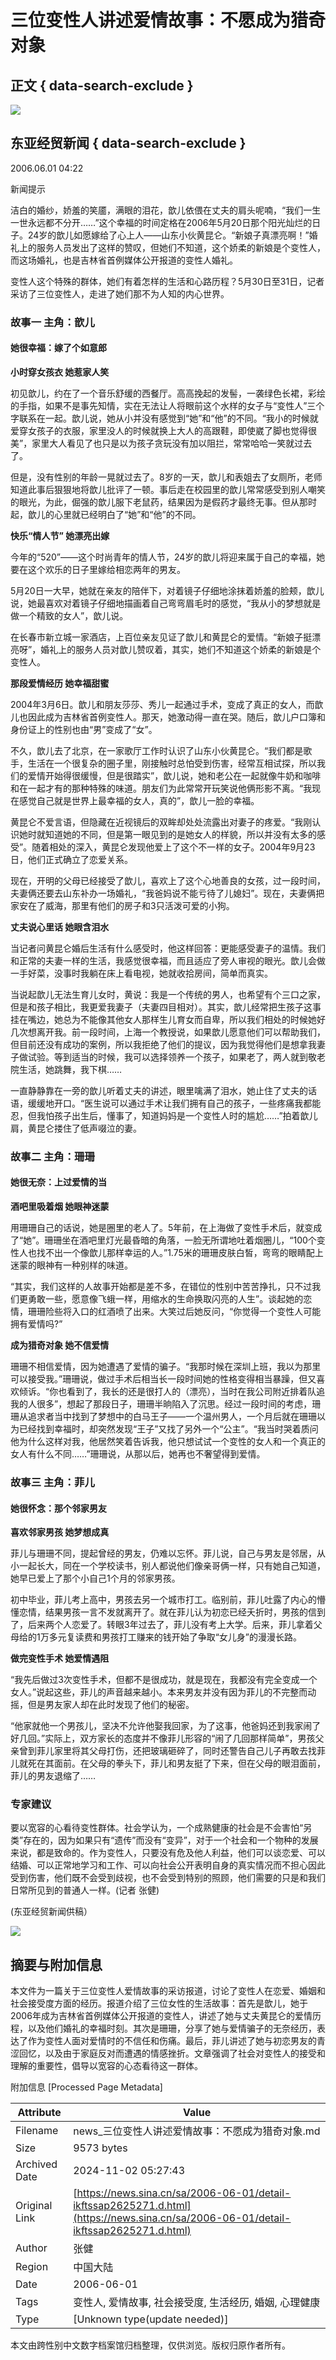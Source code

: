 # 三位变性人讲述爱情故事：不愿成为猎奇对象

## 正文 { data-search-exclude }


![](https://n.sinaimg.cn/sinakd10203/360/w180h180/20221208/105b-80aa0451359415b89b3859bdd57b5f0e.jpg)

## 东亚经贸新闻 { data-search-exclude }

2006.06.01 04:22

新闻提示

洁白的婚纱，娇羞的笑靥，满眼的泪花，歆儿依偎在丈夫的肩头呢喃，“我们一生一世永远都不分开……”这个幸福的时间定格在2006年5月20日那个阳光灿烂的日子。24岁的歆儿如愿嫁给了心上人——山东小伙黄昆仑。“新娘子真漂亮啊！”婚礼上的服务人员发出了这样的赞叹，但她们不知道，这个娇柔的新娘是个变性人，而这场婚礼，也是吉林省首例媒体公开报道的变性人婚礼。

变性人这个特殊的群体，她们有着怎样的生活和心路历程？5月30日至31日，记者采访了三位变性人，走进了她们那不为人知的内心世界。

### 故事一 主角：歆儿

#### 她很幸福：嫁了个如意郎

**小时穿女孩衣 她惹家人笑**

初见歆儿，约在了一个音乐舒缓的西餐厅。高高挽起的发髻，一袭绿色长裙，彩绘的手指，如果不是事先知情，实在无法让人将眼前这个水样的女子与“变性人”三个字联系在一起。歆儿说，她从小并没有感觉到“她”和“他”的不同。“我小的时候就爱穿女孩子的衣服，家里没人的时候就换上大人的高跟鞋，即使崴了脚也觉得很美”，家里大人看见了也只是以为孩子贪玩没有加以阻拦，常常哈哈一笑就过去了。

但是，没有性别的年龄一晃就过去了。8岁的一天，歆儿和表姐去了女厕所，老师知道此事后狠狠地将歆儿批评了一顿。事后走在校园里的歆儿常常感受到别人嘲笑的眼光，为此，倔强的歆儿服下老鼠药，结果因为是假药才最终无事。但从那时起，歆儿的心里就已经明白了“她”和“他”的不同。

**快乐“情人节” 她漂亮出嫁**

今年的“520”——这个时尚青年的情人节，24岁的歆儿将迎来属于自己的幸福，她要在这个欢乐的日子里嫁给相恋两年的男友。

5月20日一大早，她就在亲友的陪伴下，对着镜子仔细地涂抹着娇羞的脸颊，歆儿说，她最喜欢对着镜子仔细地描画着自己弯弯眉毛时的感觉，“我从小的梦想就是做一个精致的女人”，歆儿说。

在长春市新立城一家酒店，上百位亲友见证了歆儿和黄昆仑的爱情。“新娘子挺漂亮呀”，婚礼上的服务人员对歆儿赞叹着，其实，她们不知道这个娇柔的新娘是个变性人。

**那段爱情经历 她幸福甜蜜**

2004年3月6日。歆儿和朋友莎莎、秀儿一起通过手术，变成了真正的女人，而歆儿也因此成为吉林省首例变性人。那天，她激动得一直在哭。随后，歆儿户口簿和身份证上的性别也由“男”变成了“女”。

不久，歆儿去了北京，在一家歌厅工作时认识了山东小伙黄昆仑。“我们都是歌手，生活在一个很复杂的圈子里，刚接触时总怕受到伤害，经常互相试探，所以我们的爱情开始得很缓慢，但是很踏实”，歆儿说，她和老公在一起就像牛奶和咖啡和在一起才有的那种特殊的味道。朋友们为此常常开玩笑说他俩形影不离。“我现在感觉自己就是世界上最幸福的女人，真的”，歆儿一脸的幸福。

黄昆仑不爱言语，但隐藏在近视镜后的双眸却处处流露出对妻子的疼爱。“我刚认识她时就知道她的不同，但是第一眼见到的是她女人的样貌，所以并没有太多的感受”。随着相处的深入，黄昆仑发现他爱上了这个不一样的女子。2004年9月23日，他们正式确立了恋爱关系。

现在，开明的父母已经接受了歆儿，喜欢上了这个心地善良的女孩，过一段时间，夫妻俩还要去山东补办一场婚礼，“我爸妈说不能亏待了儿媳妇”。现在，夫妻俩把家安在了威海，那里有他们的房子和3只活泼可爱的小狗。

**丈夫说心里话 她眼含泪水**

当记者问黄昆仑婚后生活有什么感受时，他这样回答：更能感受妻子的温情。我们和正常的夫妻一样的生活，我感觉很幸福，而且适应了旁人审视的眼光。歆儿会做一手好菜，没事时我躺在床上看电视，她就收拾房间，简单而真实。

当说起歆儿无法生育儿女时，黄说：我是一个传统的男人，也希望有个三口之家，但是和孩子相比，我更爱我妻子（夫妻四目相对）。其实，歆儿经常把生孩子这事挂在嘴边，她总为不能像其他女人那样生儿育女而自卑，所以我们相处的时候她好几次想离开我。前一段时间，上海一个教授说，如果歆儿愿意他们可以帮助我们，但目前还没有成功的案例，所以我拒绝了他们的提议，因为我觉得他们是想拿我妻子做试验。等到适当的时候，我可以选择领养一个孩子，如果老了，两人就到敬老院生活，她跳舞，我下棋……

一直静静靠在一旁的歆儿听着丈夫的讲述，眼里噙满了泪水，她止住了丈夫的话语，缓缓地开口。“医生说可以通过手术让我们拥有自己的孩子，一些疼痛我都能忍，但我怕孩子出生后，懂事了，知道妈妈是一个变性人时的尴尬……”拍着歆儿肩，黄昆仑搂住了低声啜泣的妻。

### 故事二 主角：珊珊

#### 她很无奈：上过爱情的当

**酒吧里吸着烟 她眼神迷蒙**

用珊珊自己的话说，她是圈里的老人了。5年前，在上海做了变性手术后，就变成了“她”。珊珊坐在酒吧里灯光最昏暗的角落，一脸无所谓地吐着烟圈儿，“100个变性人也找不出一个像歆儿那样幸运的人。”1.75米的珊珊皮肤白皙，弯弯的眼睛配上迷蒙的眼神有一种别样的味道。

“其实，我们这样的人故事开始都是差不多，在错位的性别中苦苦挣扎，只不过我们更勇敢一些，愿意像飞蛾一样，用缩水的生命换取闪亮的人生”。谈起她的恋情，珊珊险些将入口的红酒喷了出来。大笑过后她反问，“你觉得一个变性人可能拥有爱情吗?”

**成为猎奇对象 她不信爱情**

珊珊不相信爱情，因为她遭遇了爱情的骗子。“我那时候在深圳上班，我以为那里可以接受我。”珊珊说，做过手术后相当长一段时间她的性格变得相当暴躁，但又喜欢倾诉。“你也看到了，我长的还是很打人的（漂亮），当时在我公司附近排着队追我的人很多”，想起了那段日子，珊珊半晌陷入了沉思。经过一段时间的考虑，珊珊从追求者当中找到了梦想中的白马王子——一个温州男人，一个月后就在珊珊以为已经找到幸福时，却突然发现“王子”又找了另外一个“公主”。“我当时哭着质问他为什么这样对我，他居然笑着告诉我，他只想试试一个变性的女人和一个真正的女人有什么不同……”珊珊说，从那以后，她再也不奢望得到爱情。

### 故事三 主角：菲儿

#### 她很怀念：那个邻家男友

**喜欢邻家男孩 她梦想成真**

菲儿与珊珊不同，提起曾经的男友，仍难以忘怀。菲儿说，自己与男友是邻居，从小一起长大，同在一个学校读书，别人都说他们像亲哥俩一样，只有她自己知道，她早已爱上了那个小自己1个月的邻家男孩。

初中毕业，菲儿考上高中，男孩去另一个城市打工。临别前，菲儿吐露了内心的懵懂恋情，结果男孩一言不发就离开了。就在菲儿认为初恋已经夭折时，男孩的信到了，后来两个人恋爱了。转眼3年过去了，菲儿没有考上大学。后来，菲儿拿着父母给的1万多元复读费和男孩打工赚来的钱开始了争取“女儿身”的漫漫长路。

**做完变性手术 她爱情遇阻**

“我先后做过3次变性手术，但都不是很成功，就是现在，我都没有完全变成一个女人。”说起这些，菲儿的声音越来越小。本来男友并没有因为菲儿的不完整而动摇，但是男友家人却在此时发现了他们的秘密。

“他家就他一个男孩儿，坚决不允许他娶我回家，为了这事，他爸妈还到我家闹了好几回。”实际上，双方家长的态度并不像菲儿形容的“闹了几回那样简单”，男孩父亲曾到菲儿家里将其父母打伤，还把玻璃砸碎了，同时还警告自己儿子再敢去找菲儿就死在其面前。在父母的拳头下，菲儿和男友挺了下来，但在父母的眼泪面前，菲儿的男友退缩了……

### 专家建议

要以宽容的心看待变性群体。社会学认为，一个成熟健康的社会是不会害怕“另类”存在的，因为如果只有“遗传”而没有“变异”，对于一个社会和一个物种的发展来说，都是致命的。作为变性人，只要没有危及他人利益，他们可以谈恋爱、可以结婚、可以正常地学习和工作、可以向社会公开表明自身的真实情况而不担心因此受到伤害，他们既不会受到歧视，也不会受到特别的照顾，他们需要的只是和我们日常所见到的普通人一样。(记者 张健)

(东亚经贸新闻供稿）

![](https://n.sinaimg.cn/default/2fb77759/20151125/320X320.png)

## 摘要与附加信息

<!-- tcd_abstract -->
本文件为一篇关于三位变性人爱情故事的采访报道，讨论了变性人在恋爱、婚姻和社会接受度方面的经历。报道介绍了三位女性的生活故事：首先是歆儿，她于2006年成为吉林省首例媒体公开报道的变性人，讲述了她与丈夫黄昆仑的爱情历程，以及他们婚礼的幸福时刻。其次是珊珊，分享了她与爱情骗子的无奈经历，表达了作为变性人面对爱情时的不信任和伤痛。最后，菲儿讲述了她与初恋男友的青涩回忆，以及由于家庭反对而遭遇的情感挫折。文章强调了社会对变性人的接受和理解的重要性，倡导以宽容的心态看待这一群体。
<!-- tcd_abstract_end -->

附加信息 [Processed Page Metadata]

| Attribute       | Value                                  |
|-----------------|----------------------------------------|
| Filename        | news_三位变性人讲述爱情故事：不愿成为猎奇对象.md                             |
| Size            | 9573 bytes                           |
| Archived Date   | 2024-11-02 05:27:43                             |
| Original Link   | [https://news.sina.cn/sa/2006-06-01/detail-ikftssap2625271.d.html](https://news.sina.cn/sa/2006-06-01/detail-ikftssap2625271.d.html)                       |
| Author          | 张健                               |
| Region          | 中国大陆                               |
| Date            | 2006-06-01                                 |
| Tags            | 变性人, 爱情故事, 社会接受度, 生活经历, 婚姻, 心理健康                                 |
| Type            | [Unknown type(update needed)]                                 |
<!-- tcd_table_end -->

本文由跨性别中文数字档案馆归档整理，仅供浏览。版权归原作者所有。
